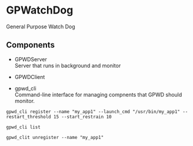 # GPWatchDog
General Purpose Watch Dog

## Components
* GPWDServer  
Server that runs in background and monitor



* GPWDClient  



* gpwd_cli  
Command-line interface for managing compnents that GPWD should monitor.

```shell
gpwd_cli register --name "my_app1" --launch_cmd "/usr/bin/my_app1" --restart_threshold 15 --start_restrain 10

gpwd_cli list

gpwd_clit unregister --name "my_app1"
```